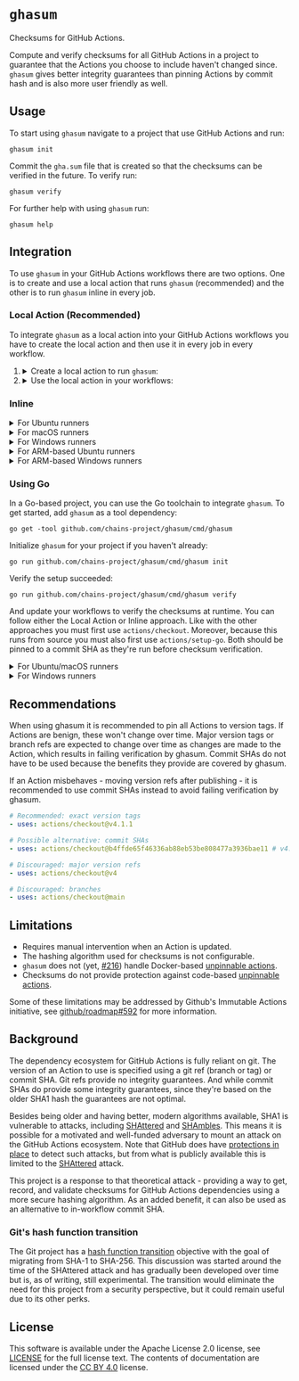 <!-- SPDX-License-Identifier: CC-BY-4.0 -->

# `ghasum`

Checksums for GitHub Actions.

Compute and verify checksums for all GitHub Actions in a project to guarantee
that the Actions you choose to include haven't changed since. `ghasum` gives
better integrity guarantees than pinning Actions by commit hash and is also more
user friendly as well.

## Usage

To start using `ghasum` navigate to a project that use GitHub Actions and run:

```shell
ghasum init
```

Commit the `gha.sum` file that is created so that the checksums can be verified
in the future. To verify run:

```shell
ghasum verify
```

For further help with using `ghasum` run:

```shell
ghasum help
```

## Integration

To use `ghasum` in your GitHub Actions workflows there are two options. One is
to create and use a local action that runs `ghasum` (recommended) and the other
is to run `ghasum` inline in every job.

### Local Action (Recommended)

To integrate `ghasum` as a local action into your GitHub Actions workflows you
have to create the local action and then use it in every job in every workflow.

1. <details>

   <summary>Create a local action to run <code>ghasum</code>:</summary>

   Create the file `.github/actions/ghasum/action.yml` and copy the following
   content into the file. Then fill in the `ghasum` version and checksums.

   ```yaml
   name: ghasum
   description: Verify checksums of actions

   inputs:
     checksum:
       description: The checksum of the ghasum checksums file
       required: false
       default: 0d9ca91...     # Set the 'checksums-sha512.txt' file's checksum.
     version:
       description: The version of ghasum to use
       required: false
       default: vX.Y.Z         # Set the ghasum version.

   runs:
     using: composite
     steps:
       # Unix
       - name: Initialize ghasum directory
         if: runner.os == 'macOS' || runner.os == 'Linux'
         shell: bash
         run: mkdir -p /tmp/ghasum
       - name: Download ghasum checksums
         if: runner.os == 'macOS' || runner.os == 'Linux'
         shell: bash
         working-directory: /tmp/ghasum
         env:
           CHECKSUM: ${{ inputs.checksum }}
           GH_TOKEN: ${{ github.token }}
           VERSION: ${{ inputs.version }}
         run: |
           ARTIFACT='checksums-sha512.txt'
           gh release download "$VERSION" --repo chains-project/ghasum --pattern "$ARTIFACT"
           echo "$CHECKSUM  $ARTIFACT" | shasum -a 256 -c -

       # Windows
       - name: Initialize ghasum directory
         if: runner.os == 'Windows'
         shell: pwsh
         run: mkdir C:\ghasum
       - name: Download ghasum checksums
         if: runner.os == 'Windows'
         shell: pwsh
         working-directory: C:\ghasum
         env:
           CHECKSUM: ${{ inputs.checksum }}
           GH_TOKEN: ${{ github.token }}
           VERSION: ${{ inputs.version }}
         run: |
           $ARTIFACT = "checksums-sha512.txt"
           gh release download "$env:VERSION" --repo chains-project/ghasum --pattern "$ARTIFACT"
           if ((Get-FileHash -Algorithm SHA256 "$ARTIFACT").Hash -ne "$env:CHECKSUM") {
             Write-Error 'Checksum mismatch!'
             exit 1
           } else {
             Write-Host 'Checksum match'
           }

       # macOS
       - name: Pick the ghasum CLI (amd64)
         if: runner.os == 'macOS' && runner.arch == 'X64'
         id: pick-macos-amd64
         shell: bash
         run: echo 'artifact=ghasum_darwin_amd64.tar.gz' >>"$GITHUB_OUTPUT"
       - name: Pick the ghasum CLI (arm64)
         if: runner.os == 'macOS' && runner.arch == 'ARM64'
         id: pick-macos-arm64
         shell: bash
         run: echo 'artifact=ghasum_darwin_arm64.tar.gz' >>"$GITHUB_OUTPUT"
       - name: Download the ghasum CLI
         if: runner.os == 'macOS'
         shell: bash
         working-directory: /tmp/ghasum
         env:
           ARTIFACT: ${{ steps.pick-macos-amd64.outputs.artifact || steps.pick-macos-arm64.outputs.artifact }}
           GH_TOKEN: ${{ github.token }}
           VERSION: ${{ inputs.version }}
         run: |
           gh release download "$VERSION" --repo chains-project/ghasum --pattern "$ARTIFACT"
           shasum --check --ignore-missing checksums-sha512.txt
           tar -xf "$ARTIFACT"
       - name: Verify the action checksums
         if: runner.os == 'macOS'
         shell: bash
         env:
           JOB: ${{ github.job }}
           WORKFLOW: ${{ github.workflow_ref }}
         run: |
           WORKFLOW=$(echo "$WORKFLOW" | cut -d '@' -f 1 | cut -d '/' -f 3-5)
           /tmp/ghasum/ghasum verify -cache /Users/runner/work/_actions -no-evict -offline "$WORKFLOW:$JOB"

       # Linux
       - name: Pick the ghasum CLI (amd64)
         if: runner.os == 'Linux' && runner.arch == 'X64'
         id: pick-linux-amd64
         shell: bash
         run: echo 'artifact=ghasum_linux_amd64.tar.gz' >>"$GITHUB_OUTPUT"
       - name: Pick the ghasum CLI (arm64)
         if: runner.os == 'Linux' && runner.arch == 'ARM64'
         id: pick-linux-arm64
         shell: bash
         run: echo 'artifact=ghasum_linux_arm64.tar.gz' >>"$GITHUB_OUTPUT"
       - name: Download the ghasum CLI
         if: runner.os == 'Linux'
         shell: bash
         working-directory: /tmp/ghasum
         env:
           ARTIFACT: ${{ steps.pick-linux-amd64.outputs.artifact || steps.pick-linux-arm64.outputs.artifact }}
           GH_TOKEN: ${{ github.token }}
           VERSION: ${{ inputs.version }}
         run: |
           gh release download "$VERSION" --repo chains-project/ghasum --pattern "$ARTIFACT"
           shasum --check --ignore-missing checksums-sha512.txt
           tar -xf "$ARTIFACT"
       - name: Verify the action checksums
         if: runner.os == 'Linux'
         shell: bash
         env:
           JOB: ${{ github.job }}
           WORKFLOW: ${{ github.workflow_ref }}
         run: |
           WORKFLOW=$(echo "$WORKFLOW" | cut -d '@' -f 1 | cut -d '/' -f 3-5)
           /tmp/ghasum/ghasum verify -cache /home/runner/work/_actions -no-evict -offline "$WORKFLOW:$JOB"

       # Windows
       - name: Pick the ghasum CLI (amd64)
         if: runner.os == 'Windows' && runner.arch == 'X64'
         id: pick-windows-amd64
         shell: pwsh
         run: |
           'artifact=ghasum_windows_amd64.zip' >>"$env:GITHUB_OUTPUT"
       - name: Pick the ghasum CLI (arm64)
         if: runner.os == 'Windows' && runner.arch == 'ARM64'
         id: pick-windows-arm64
         shell: pwsh
         run: |
           'artifact=ghasum_windows_arm64.zip' >>"$env:GITHUB_OUTPUT"
       - name: Download the ghasum CLI
         if: runner.os == 'Windows'
         shell: pwsh
         working-directory: C:\ghasum
         env:
           ARTIFACT: ${{ steps.pick-windows-amd64.outputs.artifact || steps.pick-windows-arm64.outputs.artifact }}
           GH_TOKEN: ${{ github.token }}
           VERSION: ${{ inputs.version }}
         run: |
           gh release download "$env:VERSION" --repo chains-project/ghasum --pattern "$env:ARTIFACT"
           $line = Get-Content checksums-sha512.txt | Where-Object { $_ -match "\b$env:ARTIFACT$" }
           if (-not $line) {
             Write-Error 'Checksum missing'
             exit 2
           } else {
             if ($line -match "^([a-fA-F0-9]+)  $env:ARTIFACT$") {
               $want = $matches[1]
               $got = (Get-FileHash -Path $env:ARTIFACT -Algorithm SHA512).Hash
               if ($got.ToLower() -ne $want.ToLower()) {
                 Write-Error 'Checksum mismatch'
                 exit 1
               } else {
                 Write-Host 'Checksum match'
                 Expand-Archive -Path "$env:ARTIFACT" -DestinationPath .
               }
             } else {
               Write-Error 'Checksums malformed'
               exit 2
             }
           }
       - name: Verify the action checksums
         if: runner.os == 'Windows'
         shell: pwsh
         env:
           JOB: ${{ github.job }}
           WORKFLOW: ${{ github.workflow_ref }}
         run: |
           $WorkflowParts = $env:WORKFLOW -split '@'
           $WorkflowPath = ($WorkflowParts[0] -split '/')[2..4] -join '/'
           if (Test-Path -Path 'C:\a\_actions') {
             C:\ghasum\ghasum.exe verify -cache C:\a\_actions -no-evict -offline "${WorkflowPath}:$env:JOB"
           } else {
             C:\ghasum\ghasum.exe verify -cache D:\a\_actions -no-evict -offline "${WorkflowPath}:$env:JOB"
           }

       # Cleanup
       - name: Cleanup (Unix)
         if: runner.os == 'macOS' || runner.os == 'Linux'
         shell: bash
         run: rm -rf /tmp/ghasum
       - name: Cleanup (Windows)
         if: runner.os == 'Windows'
         shell: pwsh
         run: Remove-Item -Recurse -Force -Path C:\ghasum
   ```

   </details>

2. <details>

   <summary>Use the local action in your workflows:</summary>

   ```yaml
   jobs:
     example:
       steps:
       # The repository has to be checked out before verifying checksums because
       #  it requires access to the content in .github/workflows. Because this
       #  action is run before the checksums are verified it should be pinned to
       #  a commit SHA.
       - name: Checkout repository
         uses: actions/checkout@11bd71901bbe5b1630ceea73d27597364c9af683 # v4.2.2

       # Verify the checksums with ghasum through the local action.
       - name: Verify action checksums
         uses: ./.github/actions/ghasum

       # The rest of your job ...
   ```

   </details>

### Inline

<details>

<summary>For Ubuntu runners</summary>

```yaml
job:
  runs-on: ubuntu-24.04 # Also 'ubuntu-latest'
  steps:
  # The repository has to be checked out before verifying checksums because it
  #  requires access to the content in .github/workflows. Because this action is
  #  run before the checksums are verified it should be pinned to a commit SHA.
  - name: Checkout repository
    uses: actions/checkout@11bd71901bbe5b1630ceea73d27597364c9af683 # v4.2.2

  # Verify the action checksums with ghasum.
  - name: Verify action checksums
    env:
      VERSION: vX.Y.Z                # Set the ghasum version.
      CHECKSUM: f5f2ff0...           # Set the ghasum binary checksum.
      GH_TOKEN: ${{ github.token }}  # Required for the GitHub CLI (`gh`).
      JOB: ${{ github.job }}
      WORKFLOW: ${{ github.workflow_ref }}
    run: |
      # Download the ghasum CLI
      ARTIFACT="ghasum_linux_amd64.tar.gz"
      gh release download "${VERSION}" --repo chains-project/ghasum --pattern "${ARTIFACT}"
      echo "${CHECKSUM}  ${ARTIFACT}" | shasum -a 512 -c -
      tar -xf "${ARTIFACT}"

      # Verify the action checksums
      WORKFLOW=$(echo "${WORKFLOW}" | cut -d '@' -f 1 | cut -d '/' -f 3-5)
      ./ghasum verify -cache /home/runner/work/_actions -no-evict -offline "${WORKFLOW}:${JOB}"

  # The rest of your job ...
```

</details>

<details>

<summary>For macOS runners</summary>

For newer ARM-based runners:

```yaml
job:
  runs-on: macos-15 # Also 'macos-latest'
  steps:
  # The repository has to be checked out before verifying checksums because it
  #  requires access to the content in .github/workflows. Because this action is
  #  run before the checksums are verified it should be pinned to a commit SHA.
  - name: Checkout repository
    uses: actions/checkout@11bd71901bbe5b1630ceea73d27597364c9af683 # v4.2.2

  # Verify the action checksums with ghasum.
  - name: Verify action checksums
    env:
      VERSION: vX.Y.Z                # Set the ghasum version.
      CHECKSUM: 94a5919...           # Set the ghasum binary checksum.
      GH_TOKEN: ${{ github.token }}  # Required for the GitHub CLI (`gh`).
      JOB: ${{ github.job }}
      WORKFLOW: ${{ github.workflow_ref }}
    run: |
      # Download the ghasum CLI
      ARTIFACT="ghasum_darwin_arm64.tar.gz"
      gh release download "${VERSION}" --repo chains-project/ghasum --pattern "${ARTIFACT}"
      echo "${CHECKSUM}  ${ARTIFACT}" | shasum -a 512 -c -
      tar -xf "${ARTIFACT}"

      # Verify the action checksums
      WORKFLOW=$(echo "${WORKFLOW}" | cut -d '@' -f 1 | cut -d '/' -f 3-5)
      ./ghasum verify -cache /Users/runner/work/_actions -no-evict -offline "${WORKFLOW}:${JOB}"

  # The rest of your job ...
```

For older Intel-based runners:

```yaml
job:
  runs-on: macos-13
  steps:
  # The repository has to be checked out before verifying checksums because it
  #  requires access to the content in .github/workflows. Because this action is
  #  run before the checksums are verified it should be pinned to a commit SHA.
  - name: Checkout repository
    uses: actions/checkout@11bd71901bbe5b1630ceea73d27597364c9af683 # v4.2.2

  # Verify the action checksums with ghasum.
  - name: Verify action checksums
    env:
      VERSION: vX.Y.Z                # Set the ghasum version.
      CHECKSUM: 3414193...           # Set the ghasum binary checksum.
      GH_TOKEN: ${{ github.token }}  # Required for the GitHub CLI (`gh`).
      JOB: ${{ github.job }}
      WORKFLOW: ${{ github.workflow_ref }}
    run: |
      # Download the ghasum CLI
      ARTIFACT="ghasum_darwin_amd64.tar.gz"
      gh release download "${VERSION}" --repo chains-project/ghasum --pattern "${ARTIFACT}"
      echo "${CHECKSUM}  ${ARTIFACT}" | shasum -a 512 -c -
      tar -xf "${ARTIFACT}"

      # Verify the action checksums
      WORKFLOW=$(echo "${WORKFLOW}" | cut -d '@' -f 1 | cut -d '/' -f 3-5)
      ./ghasum verify -cache /Users/runner/work/_actions -no-evict -offline "${WORKFLOW}:${JOB}"

  # The rest of your job ...
```

</details>

<details>

<summary>For Windows runners</summary>

```yaml
job:
  runs-on: windows-2025 # Also 'windows-latest'
  steps:
  # The repository has to be checked out before verifying checksums because it
  #  requires access to the content in .github/workflows. Because this action is
  #  run before the checksums are verified it should be pinned to a commit SHA.
  - name: Checkout repository
    uses: actions/checkout@11bd71901bbe5b1630ceea73d27597364c9af683 # v4.2.2

  # Verify the action checksums with ghasum.
  - name: Verify action checksums
    env:
      VERSION: vX.Y.Z                # Set the ghasum version.
      CHECKSUM: e3d49db...           # Set the ghasum binary checksum.
      GH_TOKEN: ${{ github.token }}  # Required for the GitHub CLI (`gh`).
      JOB: ${{ github.job }}
      WORKFLOW: ${{ github.workflow_ref }}
    run: |
      # Download the ghasum CLI
      $ARTIFACT = "ghasum_windows_amd64.zip"
      gh release download "$env:VERSION" --repo chains-project/ghasum --pattern "$ARTIFACT"
      if ((Get-FileHash -Algorithm SHA512 "$ARTIFACT").Hash -ne $env:CHECKSUM) {
          Write-Error "Checksum mismatch!"
          exit 1
      }
      Expand-Archive -Path "$ARTIFACT" -DestinationPath .

      # Verify the action checksums
      $WorkflowParts = $env:WORKFLOW -split '@'
      $WorkflowPath = ($WorkflowParts[0] -split '/')[2..4] -join '/'
      .\ghasum.exe verify -cache C:\a\_actions -no-evict -offline "${WorkflowPath}:${env:JOB}"

  # The rest of your job ...
```

</details>

<details>

<summary>For ARM-based Ubuntu runners</summary>

```yaml
job:
  runs-on: ubuntu-24.04-arm
  steps:
  # The repository has to be checked out before verifying checksums because it
  #  requires access to the content in .github/workflows. Because this action is
  #  run before the checksums are verified it should be pinned to a commit SHA.
  - name: Checkout repository
    uses: actions/checkout@11bd71901bbe5b1630ceea73d27597364c9af683 # v4.2.2

  # Verify the action checksums with ghasum.
  - name: Verify action checksums
    env:
      VERSION: vX.Y.Z                # Set the ghasum version.
      CHECKSUM: 8a5c3d8...           # Set the ghasum binary checksum.
      GH_TOKEN: ${{ github.token }}  # Required for the GitHub CLI (`gh`).
      JOB: ${{ github.job }}
      WORKFLOW: ${{ github.workflow_ref }}
    run: |
      # Download the ghasum CLI
      ARTIFACT="ghasum_linux_arm64.tar.gz"
      gh release download "${VERSION}" --repo chains-project/ghasum --pattern "${ARTIFACT}"
      echo "${CHECKSUM}  ${ARTIFACT}" | shasum -a 512 -c -
      tar -xf "${ARTIFACT}"

      # Verify the action checksums
      WORKFLOW=$(echo "${WORKFLOW}" | cut -d '@' -f 1 | cut -d '/' -f 3-5)
      ./ghasum verify -cache /home/runner/work/_actions -no-evict -offline "${WORKFLOW}:${JOB}"

  # The rest of your job ...
```

</details>

<details>

<summary>For ARM-based Windows runners</summary>

```yaml
job:
  runs-on: windows-11-arm
  steps:
  # The repository has to be checked out before verifying checksums because it
  #  requires access to the content in .github/workflows. Because this action is
  #  run before the checksums are verified it should be pinned to a commit SHA.
  - name: Checkout repository
    uses: actions/checkout@11bd71901bbe5b1630ceea73d27597364c9af683 # v4.2.2

  # Verify the action checksums with ghasum.
  - name: Verify action checksums
    env:
      VERSION: vX.Y.Z                # Set the ghasum version.
      CHECKSUM: 3114a13...           # Set the ghasum binary checksum.
      GH_TOKEN: ${{ github.token }}  # Required for the GitHub CLI (`gh`).
      JOB: ${{ github.job }}
      WORKFLOW: ${{ github.workflow_ref }}
    run: |
      # Download the ghasum CLI
      $ARTIFACT = "ghasum_windows_arm64.zip"
      gh release download "$env:VERSION" --repo chains-project/ghasum --pattern "$ARTIFACT"
      if ((Get-FileHash -Algorithm SHA512 "$ARTIFACT").Hash -ne $env:CHECKSUM) {
          Write-Error "Checksum mismatch!"
          exit 1
      }
      Expand-Archive -Path "$ARTIFACT" -DestinationPath .

      # Verify the action checksums
      $WorkflowParts = $env:WORKFLOW -split '@'
      $WorkflowPath = ($WorkflowParts[0] -split '/')[2..4] -join '/'
      .\ghasum.exe verify -cache C:\a\_actions -no-evict -offline "${WorkflowPath}:${env:JOB}"

  # The rest of your job ...
```

</details>

### Using Go

In a Go-based project, you can use the Go toolchain to integrate `ghasum`. To
get started, add `ghasum` as a tool dependency:

```shell
go get -tool github.com/chains-project/ghasum/cmd/ghasum
```

Initialize `ghasum` for your project if you haven't already:

```shell
go run github.com/chains-project/ghasum/cmd/ghasum init
```

Verify the setup succeeded:

```shell
go run github.com/chains-project/ghasum/cmd/ghasum verify
```

And update your workflows to verify the checksums at runtime. You can follow
either the Local Action or Inline approach. Like with the other approaches you
must first use `actions/checkout`. Moreover, because this runs from source you
must also first use `actions/setup-go`. Both should be pinned to a commit SHA as
they're run before checksum verification.

<details>

<summary>For Ubuntu/macOS runners</summary>

```yaml
- uses: actions/checkout # @commit-sha
- uses: actions/setup-go # @commit-sha
- name: Verify action checksums
  env:
    JOB: ${{ github.job }}
    WORKFLOW: ${{ github.workflow_ref }}
  run: |
    WORKFLOW=$(echo "${WORKFLOW}" | cut -d '@' -f 1 | cut -d '/' -f 3-5)
    go run github.com/chains-project/ghasum/cmd/ghasum verify \
      -cache /home/runner/work/_actions -no-evict -offline "${WORKFLOW}:${JOB}"
```

</details>

<details>

<summary>For Windows runners</summary>

```yaml
- uses: actions/checkout # @commit-sha
- uses: actions/setup-go # @commit-sha
- name: Verify action checksums
  env:
    JOB: ${{ github.job }}
    WORKFLOW: ${{ github.workflow_ref }}
  run: |
    $WorkflowParts = $env:WORKFLOW -split '@'
    $WorkflowPath = ($WorkflowParts[0] -split '/')[2..4] -join '/'
    go run github.com/chains-project/ghasum/cmd/ghasum verify \
      -cache C:\a\_actions -no-evict -offline "${WorkflowPath}:${env:JOB}"
```

</details>

## Recommendations

When using ghasum it is recommended to pin all Actions to version tags. If
Actions are benign, these won't change over time. Major version tags or branch
refs are expected to change over time as changes are made to the Action, which
results in failing verification by ghasum. Commit SHAs do not have to be used
because the benefits they provide are covered by ghasum.

If an Action misbehaves - moving version refs after publishing - it is
recommended to use commit SHAs instead to avoid failing verification by ghasum.

```yaml
# Recommended: exact version tags
- uses: actions/checkout@v4.1.1

# Possible alternative: commit SHAs
- uses: actions/checkout@b4ffde65f46336ab88eb53be808477a3936bae11 # v4.1.1

# Discouraged: major version refs
- uses: actions/checkout@v4

# Discouraged: branches
- uses: actions/checkout@main
```

## Limitations

- Requires manual intervention when an Action is updated.
- The hashing algorithm used for checksums is not configurable.
- `ghasum` does not (yet, [#216]) handle Docker-based [unpinnable actions].
- Checksums do not provide protection against code-based [unpinnable actions].

Some of these limitations may be addressed by Github's Immutable Actions
initiative, see [github/roadmap#592] for more information.

[#216]: https://github.com/chains-project/ghasum/issues/216
[github/roadmap#592]: https://github.com/github/roadmap/issues/592
[unpinnable actions]: https://www.paloaltonetworks.com/blog/prisma-cloud/unpinnable-actions-github-security/

## Background

The dependency ecosystem for GitHub Actions is fully reliant on git. The version
of an Action to use is specified using a git ref (branch or tag) or commit SHA.
Git refs provide no integrity guarantees. And while commit SHAs do provide some
integrity guarantees, since they're based on the older SHA1 hash the guarantees
are not optimal.

Besides being older and having better, modern algorithms available, SHA1 is
vulnerable to attacks, including [SHAttered] and [SHAmbles]. This means it is
possible for a motivated and well-funded adversary to mount an attack on the
GitHub Actions ecosystem. Note that GitHub does have [protections in place] to
detect such attacks, but from what is publicly available this is limited to the
[SHAttered] attack.

This project is a response to that theoretical attack - providing a way to get,
record, and validate checksums for GitHub Actions dependencies using a more
secure hashing algorithm. As an added benefit, it can also be used as an
alternative to in-workflow commit SHA.

[protections in place]: https://github.blog/2017-03-20-sha-1-collision-detection-on-github-com/
[shattered]: https://shattered.io/
[shambles]: https://sha-mbles.github.io/

### Git's hash function transition

The Git project has a [hash function transition] objective with the goal of
migrating from SHA-1 to SHA-256. This discussion was started around the time of
the SHAttered attack and has gradually been developed over time but is, as of
writing, still experimental. The transition would eliminate the need for this
project from a security perspective, but it could remain useful due to its other
perks.

[hash function transition]: https://git-scm.com/docs/hash-function-transition

## License

This software is available under the Apache License 2.0 license, see [LICENSE]
for the full license text. The contents of documentation are licensed under the
[CC BY 4.0] license.

[cc by 4.0]: https://creativecommons.org/licenses/by/4.0/
[LICENSE]: ./LICENSE

